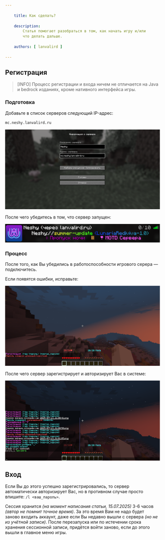 ```yaml
---

    title: Как сделать?
    
    description:
        Статья помогает разобраться в том, как начать игру и/или 
        что делать дальше.

    authors: [ lanvalird ]

---
```


## Регистрация

<!-- prettier-ignore -->
> [INFO]
> Процесс регистрации и входа ничем не отличается на Java и bedrock
> изданиях, кроме нативного интерфейса игры.

### Подготовка

Добавьте в список серверов следующий IP-адрес:

```txt
mc.neshy.lanvalird.ru
```

![Server's IP](../assets/server-list/sr-server-ip.png)

После чего убедитесь в том, что сервер запущен:

![Server is started — Screenshot](../assets/server-list/sl-upds-lr.png)

### Процесс

После того, как Вы убедились в работоспособности игрового серера —
подключитесь.

Если появятся ошибки, исправьте:

![Registration Error — Screenshot](./images/registration-error.png)

После чего сервер зарегистрирует и авторизирует Вас в системе:

![Registration Success — Screenshot](./images/registration-success.png)

## Вход

Если Вы до этого успешно зарегистрировались, то сервер автоматически
авторизирует Вас, но в противном случае просто впишите:
`/l <ваш_пароль>`.

Сессия хранится _(на момент написания статьи, 15.07.2025)_ 3-6 часов
_(автор не помнит точное время)_. За это время Вам не надо будет
заново входить аккаунт, даже если Вы недавно вышли с сервера
_(но не из учётной записи)_. После перезапуска или по истечении
срока хранения сессионной записи, придётся войти заново, если до
этого вышли в главное меню игры.
